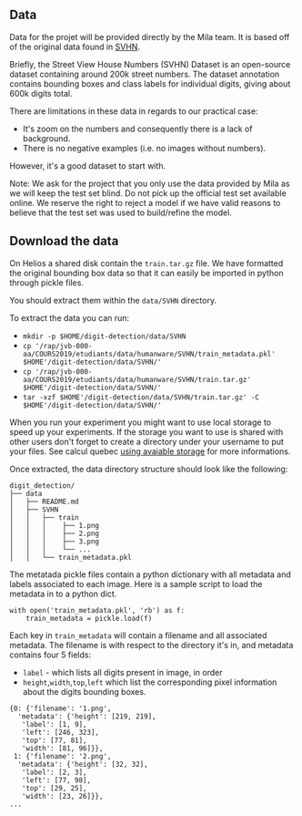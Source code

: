 ## Data

Data for the projet will be provided directly by the Mila team. It is based
off of the original data found in [SVHN](http://ufldl.stanford.edu/housenumbers/).

Briefly, the Street View House Numbers (SVHN) Dataset is an open-source dataset
containing around 200k street numbers. The dataset annotation contains bounding
boxes and class labels for individual digits, giving about 600k digits total.

There are limitations in these data in regards to our practical case:
- It's zoom on the numbers and consequently there is a lack of
background.
- There is no negative examples (i.e. no images without numbers).

However, it's a good dataset to start with.

Note: We ask for the project that you only use the data provided by Mila as we
will keep the test set blind. Do not pick up the official test set available
online. We reserve the right to reject a model if we have valid reasons to
believe that the test set was used to build/refine the model.

## Download the data
On Helios a shared disk contain the `train.tar.gz` file. We have formatted the
original bounding box data so that it can easily be imported in python through
pickle files.

You should extract them within the `data/SVHN` directory.

To extract the data you can run:
- `mkdir -p $HOME/digit-detection/data/SVHN`
- `cp '/rap/jvb-000-aa/COURS2019/etudiants/data/humanware/SVHN/train_metadata.pkl' $HOME'/digit-detection/data/SVHN/'`
- `cp '/rap/jvb-000-aa/COURS2019/etudiants/data/humanware/SVHN/train.tar.gz' $HOME'/digit-detection/data/SVHN/'`
- `tar -xzf $HOME'/digit-detection/data/SVHN/train.tar.gz' -C $HOME'/digit-detection/data/SVHN/'`

When you run your experiment you might want to use local storage to speed up
your experiments. If the storage you want to use is shared with other users
don't forget to create a directory under your username to put your files.
See calcul quebec [using avaiable storage](https://wiki.calculquebec.ca/w/Utiliser_l%27espace_de_stockage/en?setlang=fr)
for more informations.

Once extracted, the data directory structure should look like the following:

```
digit_detection/
├── data
│   ├── README.md
│   ├── SVHN
│   │   ├── train
│   │   │    ├── 1.png
│   │   │    ├── 2.png
│   │   │    ├── 3.png
│   │   │    └── ...
│   │   └── train_metadata.pkl
```
The metatada pickle files contain a python dictionary with all metadata and
labels associated to each image. Here is a sample script to load the metadata
in to a python dict.

```
with open('train_metadata.pkl', 'rb') as f:
    train_metadata = pickle.load(f)
```

Each key in `train_metadata` will contain a filename and all associated
metadata. The filename is with respect to the directory it's in, and metadata
contains four 5 fields:
* `label` - which lists all digits present in image, in order
* `height`,`width`,`top`,`left` which list the corresponding pixel information
about the digits bounding boxes.

```
{0: {'filename': '1.png',
  'metadata': {'height': [219, 219],
   'label': [1, 9],
   'left': [246, 323],
   'top': [77, 81],
   'width': [81, 96]}},
 1: {'filename': '2.png',
  'metadata': {'height': [32, 32],
   'label': [2, 3],
   'left': [77, 98],
   'top': [29, 25],
   'width': [23, 26]}},
...
```
